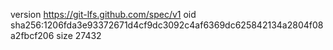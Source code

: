 version https://git-lfs.github.com/spec/v1
oid sha256:1206fda3e93372671d4cf9dc3092c4af6369dc625842134a2804f08a2fbcf206
size 27432
